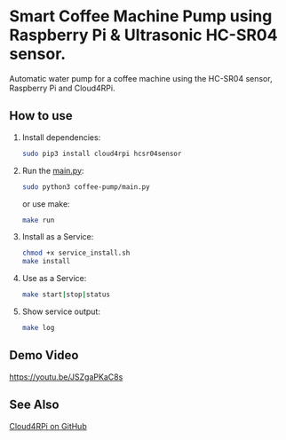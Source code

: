 # Smart Coffee Machine Pump using Raspberry Pi & Ultrasonic HC-SR04 sensor.

Automatic water pump for a coffee machine using the HC-SR04 sensor, Raspberry Pi and Cloud4RPi.

## How to use

1. Install dependencies:
    ```sh
    sudo pip3 install cloud4rpi hcsr04sensor
    ```

2. Run the [main.py](main.py):
    ```sh
    sudo python3 coffee-pump/main.py
    ```

    or use make:
    ```sh
    make run
    ```

3. Install as a Service:
    ```bash
    chmod +x service_install.sh
    make install
    ```

4. Use as a Service:
    ```bash
    make start|stop|status
    ```

5. Show service output:
    ```bash
    make log
    ```

## Demo Video

https://youtu.be/JSZgaPKaC8s

## See Also

[Cloud4RPi on GitHub](https://github.com/cloud4rpi)
